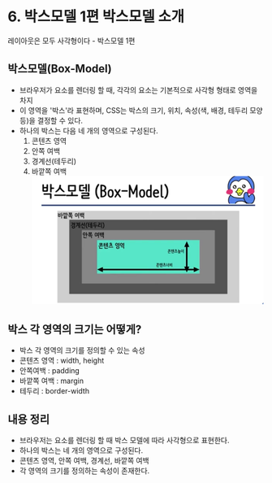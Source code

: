 # 6. 박스모델 1편 박스모델 소개
레이아웃은 모두 사각형이다 - 박스모델 1편

## 박스모델(Box-Model)

- 브라우저가 요소를 렌더링 할 때, 각각의 요소는 기본적으로 사각형 형태로 영역을 차지
- 이 영역을 '박스'라 표현하며, CSS는 박스의 크기, 위치, 속성(색, 배경, 테두리 모양 등)을 결정할 수 있다.
- 하나의 박스는 다음 네 개의 영역으로 구성된다.
    1. 콘텐츠 영역
    2. 안쪽 여백
    3. 경계선(테두리)
    4. 바깥쪽 여백
![이미지](https://github.com/KangminNa/html_css/blob/main/CSS/6_%EB%B0%95%EC%8A%A4%EB%AA%A8%EB%8D%B81%ED%8E%B8_%EB%B0%95%EC%8A%A4%EB%AA%A8%EB%8D%B8%EC%86%8C%EA%B0%9C/img.png?raw=true)

## 박스 각 영역의 크기는 어떻게?

- 박스 각 영역의 크기를 정의할 수 있는 속성
- 콘텐츠 영역 : width, height
- 안쪽여백 : padding
- 바깥쪽 여백 : margin
- 테두리 : border-width

## 내용 정리

- 브라우저는 요소를 렌더링 할 때 박스 모델에 따라 사각형으로 표현한다.
- 하나의 박스는 네 개의 영역으로 구성된다.
- 콘텐츠 영역, 안쪽 여백, 경계선, 바깥쪽 여백
- 각 영역의 크기를 정의하는 속성이 존재한다.

